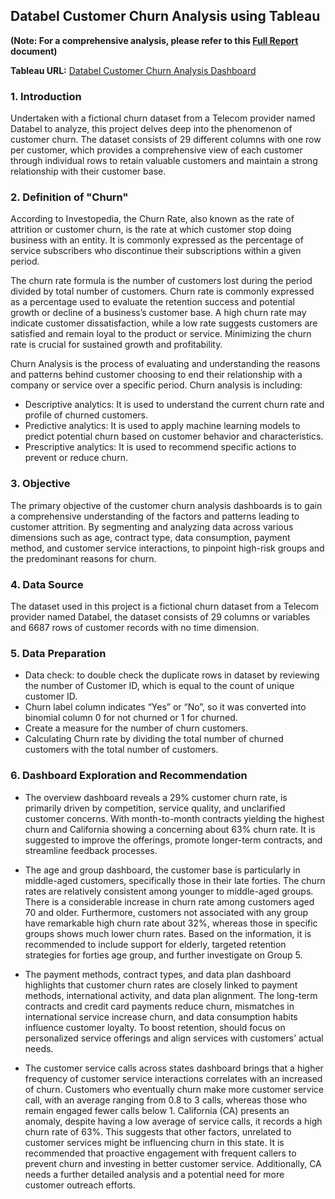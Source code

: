 ## Databel Customer Churn Analysis using Tableau

[fullfilechurn1]: https://drive.google.com/file/d/1e2-6YaBLrjPvcZd0XkX6A5-cvBxrC8EI/view?usp=sharing

**(Note: For a comprehensive analysis, please refer to this [Full Report][fullfilechurn1] document)**

[churntableau]: https://public.tableau.com/views/DatabelCustomerChurnAnalysis_16972128466670/CustomerChurn?:language=en-GB&:display_count=n&:origin=viz_share_link

**Tableau URL:**  [Databel Customer Churn Analysis Dashboard][churntableau]

### 1. Introduction

Undertaken with a fictional churn dataset from a Telecom provider named Databel to analyze, this project delves deep into the phenomenon of customer churn. The dataset consists of 29 different columns with one row per customer, which provides a comprehensive view of each customer through individual rows to retain valuable customers and maintain a strong relationship with their customer base.

### 2. Definition of "Churn"

According to Investopedia, the Churn Rate, also known as the rate of attrition or customer churn, is the rate at which customer stop doing business with an entity. It is commonly expressed as the percentage of service subscribers who discontinue their subscriptions within a given period.

The churn rate formula is the number of customers lost during the period divided by total number of customers. Churn rate is commonly expressed as a percentage used to evaluate the retention success and potential growth or decline of a business’s customer base. A high churn rate may indicate customer dissatisfaction, while a low rate suggests customers are satisfied and remain loyal to the product or service. Minimizing the churn rate is crucial for sustained growth and profitability.

Churn Analysis is the process of evaluating and understanding the reasons and patterns behind customer choosing to end their relationship with a company or service over a specific period. Churn analysis is including:

  - Descriptive analytics: It is used to understand the current churn rate and profile of churned customers.
  - Predictive analytics: It is used to apply machine learning models to predict potential churn based on customer behavior and characteristics.
  - Prescriptive analytics: It is used to recommend specific actions to prevent or reduce churn.

### 3. Objective

The primary objective of the customer churn analysis dashboards is to gain a comprehensive understanding of the factors and patterns leading to customer attrition. By segmenting and analyzing data across various dimensions such as age, contract type, data consumption, payment method, and customer service interactions, to pinpoint high-risk groups and the predominant reasons for churn.

### 4. Data Source

The dataset used in this project is a fictional churn dataset from a Telecom provider named Databel, the dataset consists of 29 columns or variables and 6687 rows of customer records with no time dimension. 

### 5. Data Preparation

- Data check: to double check the duplicate rows in dataset by reviewing the number of Customer ID, which is equal to the count of unique customer ID.
- Churn label column indicates “Yes” or “No”, so it was converted into binomial column 0 for not churned or 1 for churned.
- Create a measure for the number of churn customers.
- Calculating Churn rate by dividing the total number of churned customers with the total number of customers.

### 6. Dashboard Exploration and Recommendation

- The overview dashboard reveals a 29% customer churn rate, is primarily driven by competition, service quality, and unclarified customer concerns. With month-to-month contracts yielding the highest churn and California showing a concerning about 63% churn rate. It is suggested to improve the offerings, promote longer-term contracts, and streamline feedback processes.
  
- The age and group dashboard, the customer base is particularly in middle-aged customers, specifically those in their late forties. The churn rates are relatively consistent among younger to middle-aged groups. There is a considerable increase in churn rate among customers aged 70 and older. Furthermore, customers not associated with any group have remarkable high churn rate about 32%, whereas those in specific groups shows much lower churn rates. Based on the information, it is recommended to include support for elderly, targeted retention strategies for forties age group, and further investigate on Group 5.
  
- The payment methods, contract types, and data plan dashboard highlights that customer churn rates are closely linked to payment methods, international activity, and data plan alignment. The long-term contracts and credit card payments reduce churn, mismatches in international service increase churn, and data consumption habits influence customer loyalty. To boost retention, should focus on personalized service offerings and align services with customers’ actual needs.
  
- The customer service calls across states dashboard brings that a higher frequency of customer service interactions correlates with an increased of churn. Customers who eventually churn make more customer service call, with an average ranging from 0.8 to 3 calls, whereas those who remain engaged fewer calls below 1. California (CA) presents an anomaly, despite having a low average of service calls, it records a high churn rate of 63%. This suggests that other factors, unrelated to customer services might be influencing churn in this state. It is recommended that proactive engagement with frequent callers to prevent churn and investing in better customer service. Additionally, CA needs a further detailed analysis and a potential need for more customer outreach efforts.
